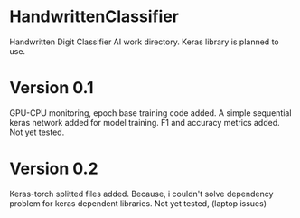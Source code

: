 # HandwrittenClassifier
Handwritten Digit Classifier AI work directory. Keras library is planned to use.

# Version 0.1
GPU-CPU monitoring, epoch base training code added. A simple sequential keras network added for model training. F1 and accuracy metrics added.
Not yet tested.

# Version 0.2
Keras-torch splitted files added. Because, i couldn't solve dependency problem for keras dependent libraries.
Not yet tested, (laptop issues)